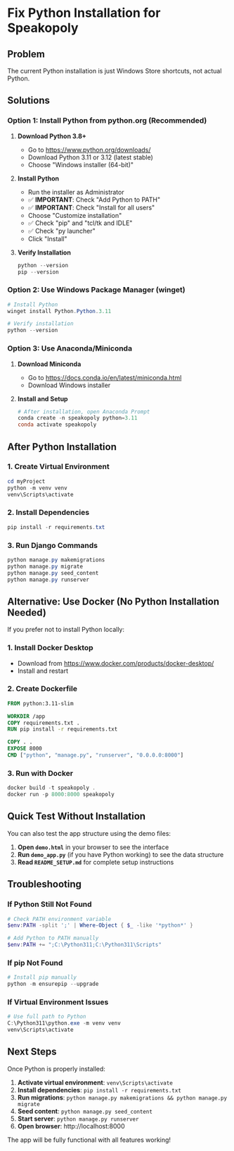 # Fix Python Installation for Speakopoly

## Problem
The current Python installation is just Windows Store shortcuts, not actual Python.

## Solutions

### Option 1: Install Python from python.org (Recommended)

1. **Download Python 3.8+**
   - Go to https://www.python.org/downloads/
   - Download Python 3.11 or 3.12 (latest stable)
   - Choose "Windows installer (64-bit)"

2. **Install Python**
   - Run the installer as Administrator
   - ✅ **IMPORTANT**: Check "Add Python to PATH"
   - ✅ **IMPORTANT**: Check "Install for all users"
   - Choose "Customize installation"
   - ✅ Check "pip" and "tcl/tk and IDLE"
   - ✅ Check "py launcher"
   - Click "Install"

3. **Verify Installation**
   ```powershell
   python --version
   pip --version
   ```

### Option 2: Use Windows Package Manager (winget)

```powershell
# Install Python
winget install Python.Python.3.11

# Verify installation
python --version
```

### Option 3: Use Anaconda/Miniconda

1. **Download Miniconda**
   - Go to https://docs.conda.io/en/latest/miniconda.html
   - Download Windows installer

2. **Install and Setup**
   ```powershell
   # After installation, open Anaconda Prompt
   conda create -n speakopoly python=3.11
   conda activate speakopoly
   ```

## After Python Installation

### 1. Create Virtual Environment
```powershell
cd myProject
python -m venv venv
venv\Scripts\activate
```

### 2. Install Dependencies
```powershell
pip install -r requirements.txt
```

### 3. Run Django Commands
```powershell
python manage.py makemigrations
python manage.py migrate
python manage.py seed_content
python manage.py runserver
```

## Alternative: Use Docker (No Python Installation Needed)

If you prefer not to install Python locally:

### 1. Install Docker Desktop
- Download from https://www.docker.com/products/docker-desktop/
- Install and restart

### 2. Create Dockerfile
```dockerfile
FROM python:3.11-slim

WORKDIR /app
COPY requirements.txt .
RUN pip install -r requirements.txt

COPY . .
EXPOSE 8000
CMD ["python", "manage.py", "runserver", "0.0.0.0:8000"]
```

### 3. Run with Docker
```powershell
docker build -t speakopoly .
docker run -p 8000:8000 speakopoly
```

## Quick Test Without Installation

You can also test the app structure using the demo files:

1. **Open `demo.html`** in your browser to see the interface
2. **Run `demo_app.py`** (if you have Python working) to see the data structure
3. **Read `README_SETUP.md`** for complete setup instructions

## Troubleshooting

### If Python Still Not Found
```powershell
# Check PATH environment variable
$env:PATH -split ';' | Where-Object { $_ -like '*python*' }

# Add Python to PATH manually
$env:PATH += ";C:\Python311;C:\Python311\Scripts"
```

### If pip Not Found
```powershell
# Install pip manually
python -m ensurepip --upgrade
```

### If Virtual Environment Issues
```powershell
# Use full path to Python
C:\Python311\python.exe -m venv venv
venv\Scripts\activate
```

## Next Steps

Once Python is properly installed:

1. **Activate virtual environment**: `venv\Scripts\activate`
2. **Install dependencies**: `pip install -r requirements.txt`
3. **Run migrations**: `python manage.py makemigrations && python manage.py migrate`
4. **Seed content**: `python manage.py seed_content`
5. **Start server**: `python manage.py runserver`
6. **Open browser**: http://localhost:8000

The app will be fully functional with all features working!
